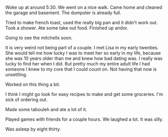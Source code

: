 Woke up at around 5:30. We went on a nice walk. Came home and cleaned the garage and basement. The dumpster is already full. 

Tried to make french toast, used the really big pan and it didn't work out. Took a shower. Ate some take out food. Finished up andor. 

Going to see the mitchells soon. 

It is very weird not being part of a couple. I met Lisa in my early twenties. She would tell me how lucky I was to meet her so early in my life, because she was 10 years older than me and knew how bad dating was. I really was lucky to find her when I did. But pretty much my entire adult life I had someone I knew to my core that I could count on. Not having that now is unsettling. 

Worked on this thing a bit. 

I think I might go look for easy recipes to make and get some groceries. I'm sick of ordering out. 

Made some tabouleh and ate a lot of it. 

Played games with friends for a couple hours. We laughed a lot. It was silly.

Was asleep by eight thirty.